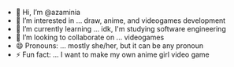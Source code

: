 - 👋 Hi, I’m @azaminia
- 👀 I’m interested in ... draw, anime, and videogames development 
- 🌱 I’m currently learning ... idk, I'm studying software engineering
- 💞️ I’m looking to collaborate on ... videogames
- 😄 Pronouns: ... mostly she/her, but it can be any pronoun
- ⚡ Fun fact: ... I want to make my own anime girl video game

<!---
azaminia/azaminia is a ✨ special ✨ repository because its `README.md` (this file) appears on your GitHub profile.
You can click the Preview link to take a look at your changes.
--->

